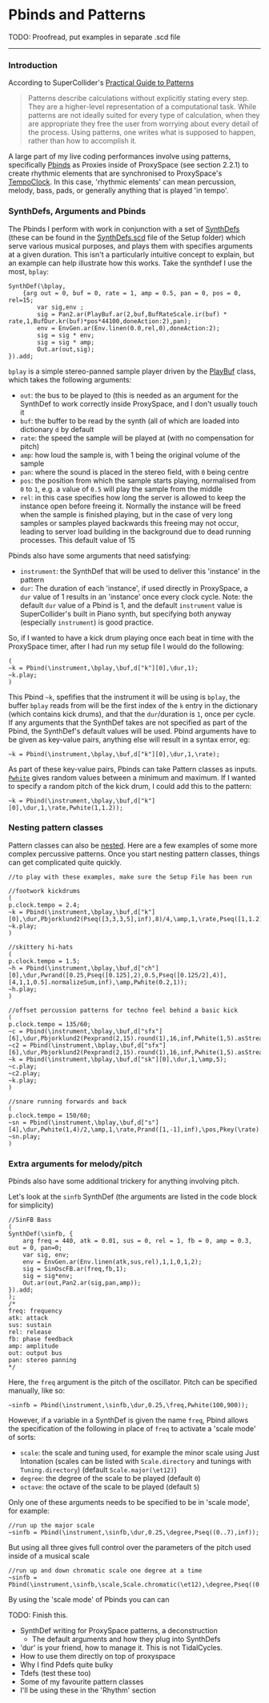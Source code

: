 # Pbinds and Patterns

TODO: Proofread, put examples in separate .scd file

---------------------------

### Introduction

According to SuperCollider's [Practical Guide to Patterns](http://doc.sccode.org/Tutorials/A-Practical-Guide/PG_01_Introduction.html)

> Patterns describe calculations without explicitly stating every step. They are a higher-level representation of a computational task. While patterns are not ideally suited for every type of calculation, when they are appropriate they free the user from worrying about every detail of the process. Using patterns, one writes what is supposed to happen, rather than how to accomplish it.

A large part of my live coding performances involve using patterns, specifically [Pbinds](http://doc.sccode.org/Classes/Pbind.html) as Proxies inside of ProxySpace (see section 2.2.1) to create rhythmic elements that are synchronised to ProxySpace's [TempoClock](http://doc.sccode.org/Classes/TempoClock.html). In this case, 'rhythmic elements' can mean percussion, melody, bass, pads, or generally anything that is played 'in tempo'. 

### SynthDefs, Arguments and Pbinds

The Pbinds I perform with work in conjunction with a set of [SynthDefs](http://doc.sccode.org/Classes/SynthDef.html) (these can be found in the [SynthDefs.scd](TODO:LINK) file of the Setup folder) which serve various musical purposes, and plays them with specifies arguments at a given duration. This isn't a particularly intuitive concept to explain, but an example can help illustrate how this works. Take the synthdef I use the most, `bplay`:

```
SynthDef(\bplay,
    {arg out = 0, buf = 0, rate = 1, amp = 0.5, pan = 0, pos = 0, rel=15;
        var sig,env ;
        sig = Pan2.ar(PlayBuf.ar(2,buf,BufRateScale.ir(buf) * rate,1,BufDur.kr(buf)*pos*44100,doneAction:2),pan);
        env = EnvGen.ar(Env.linen(0.0,rel,0),doneAction:2);
        sig = sig * env;
        sig = sig * amp;
        Out.ar(out,sig);
}).add;
```

`bplay` is a simple stereo-panned sample player driven by the [PlayBuf](http://doc.sccode.org/Classes/PlayBuf.html) class, which takes the following arguments:

- `out`: the bus to be played to (this is needed as an argument for the SynthDef to work correctly inside ProxySpace, and I don't usually touch it
- `buf`: the buffer to be read by the synth (all of which are loaded into dictionary `d` by default
- `rate`: the speed the sample will be played at (with no compensation for pitch)
- `amp`: how loud the sample is, with 1 being the original volume of the sample
- `pan`: where the sound is placed in the stereo field, with `0` being centre
- `pos`: the position from which the sample starts playing, normalised from `0` to `1`, e.g. a value of `0.5` will play the sample from the middle 
- `rel`: in this case specifies how long the server is allowed to keep the instance open before freeing it. Normally the instance will be freed when the sample is finished playing, but in the case of very long samples or samples played backwards this freeing may not occur, leading to server load building in the background due to dead running processes. This default value of 15 

Pbinds also have some arguments that need satisfying:

- `instrument`: the SynthDef that will be used to deliver this 'instance' in the pattern
- `dur`: The duration of each 'instance', if used directly in ProxySpace, a `dur` value of 1 results in an 'instance' once every clock cycle. 
Note: the default `dur` value of a Pbind is 1, and the default `instrument` value is SuperCollider's built in Piano synth, but specifying both anyway (especially `instrument`) is good practice.

So, if I wanted to have a kick drum playing once each beat in time with the ProxySpace timer, after I had run my setup file I would do the following:

```
(
~k = Pbind(\instrument,\bplay,\buf,d["k"][0],\dur,1);
~k.play;
)
```

This Pbind `~k`, spefifies that the instrument it will be using is `bplay`, the buffer `bplay` reads from will be the first index of the `k` entry in the dictionary (which contains kick drums), and that the `dur`/duration is `1`, once per cycle. If any arguments that the SynthDef takes are not specified as part of the Pbind, the SynthDef's default values will be used. Pbind arguments have to be given as key-value pairs, anything else will result in a syntax error, eg:

```
~k = Pbind(\instrument,\bplay,\buf,d["k"][0],\dur,1,\rate);
```

As part of these key-value pairs, Pbinds can take Pattern classes as inputs. [`Pwhite`](http://doc.sccode.org/Classes/Pwhite.html) gives random values between a minimum and maximum. If I wanted to specify a random pitch of the kick drum, I could add this to the pattern:

```
~k = Pbind(\instrument,\bplay,\buf,d["k"][0],\dur,1,\rate,Pwhite(1,1.2));
```

### Nesting pattern classes

Pattern classes can also be [nested](https://en.wikipedia.org/wiki/Nesting_(computing)). Here are a few examples of some more complex percussive patterns. Once you start nesting pattern classes, things can get complicated quite quickly.

```
//to play with these examples, make sure the Setup File has been run

//footwork kickdrums
(
p.clock.tempo = 2.4;
~k = Pbind(\instrument,\bplay,\buf,d["k"][0],\dur,Pbjorklund2(Pseq([3,3,3,5],inf),8)/4,\amp,1,\rate,Pseq([1,1.2],inf));
~k.play;
)

//skittery hi-hats
(
p.clock.tempo = 1.5;
~h = Pbind(\instrument,\bplay,\buf,d["ch"][0],\dur,Pwrand([0.25,Pseq([0.125],2),0.5,Pseq([0.125/2],4)],[4,1,1,0.5].normalizeSum,inf),\amp,Pwhite(0.2,1));
~h.play;
)

//offset percussion patterns for techno feel behind a basic kick
(
p.clock.tempo = 135/60;
~c = Pbind(\instrument,\bplay,\buf,d["sfx"][6],\dur,Pbjorklund2(Pexprand(2,15).round(1),16,inf,Pwhite(1,5).asStream)/4,\amp,1,\rate,2.2);
~c2 = Pbind(\instrument,\bplay,\buf,d["sfx"][6],\dur,Pbjorklund2(Pexprand(2,15).round(1),16,inf,Pwhite(1,5).asStream)/4,\amp,1,\rate,1.9);
~k = Pbind(\instrument,\bplay,\buf,d["sk"][0],\dur,1,\amp,5);
~c.play;
~c2.play;
~k.play;
)

//snare running forwards and back
(
p.clock.tempo = 150/60;
~sn = Pbind(\instrument,\bplay,\buf,d["s"][4],\dur,Pwhite(1,4)/2,\amp,1,\rate,Prand([1,-1],inf),\pos,Pkey(\rate).linlin(-2,2,0.9,0));
~sn.play;
)
```

### Extra arguments for melody/pitch

Pbinds also have some additional trickery for anything involving pitch.

Let's look at the `sinfb` SynthDef (the arguments are listed in the code block for simplicity)

```
//SinFB Bass
(
SynthDef(\sinfb, {
    arg freq = 440, atk = 0.01, sus = 0, rel = 1, fb = 0, amp = 0.3, out = 0, pan=0;
    var sig, env;
    env = EnvGen.ar(Env.linen(atk,sus,rel),1,1,0,1,2);
    sig = SinOscFB.ar(freq,fb,1);
    sig = sig*env;
    Out.ar(out,Pan2.ar(sig,pan,amp));
}).add;
);
/*
freq: frequency
atk: attack
sus: sustain
rel: release
fb: phase feedback
amp: amplitude
out: output bus
pan: stereo panning
*/
```

Here, the `freq` argument is the pitch of the oscillator. Pitch can be specified manually, like so:

```
~sinfb = Pbind(\instrument,\sinfb,\dur,0.25,\freq,Pwhite(100,900));
```

However, if a variable in a SynthDef is given the name `freq`, Pbind allows the specification of the following in place of `freq` to activate a 'scale mode' of sorts:

- `scale`: the scale and tuning used, for example the minor scale using Just Intonation (scales can be listed with `Scale.directory` and tunings with `Tuning.directory`) (default `Scale.major(\et12)`)
- `degree`: the degree of the scale to be played (default `0`)
- `octave`: the octave of the scale to be played (default `5`)

Only one of these arguments needs to be specified to be in 'scale mode', for example:

```
//run up the major scale
~sinfb = Pbind(\instrument,\sinfb,\dur,0.25,\degree,Pseq((0..7),inf));
```

But using all three gives full control over the parameters of the pitch used inside of a musical scale

```
//run up and down chromatic scale one degree at a time
~sinfb = Pbind(\instrument,\sinfb,\scale,Scale.chromatic(\et12),\degree,Pseq((0..12).pyramid.mirror,inf),\octave,6,\dur,0.125/2,\amp,0.3,\fb,0.8,\rel,0.1)
```

By using the 'scale mode' of Pbinds you can can 

TODO: Finish this.



- SynthDef writing for ProxySpace patterns, a deconstruction
    - The default arguments and how they plug into SynthDefs
- 'dur' is your friend, how to manage it. This is not TidalCycles.
- How to use them directly on top of proxyspace
- Why I find Pdefs quite bulky
- Tdefs (test these too)
- Some of my favourite pattern classes
- I'll be using these in the 'Rhythm' section
